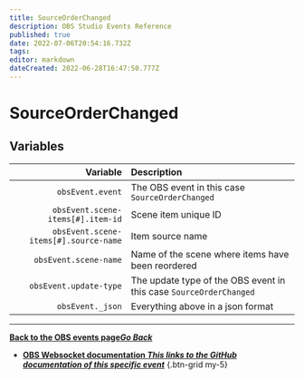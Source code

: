 ```yaml
---
title: SourceOrderChanged
description: OBS Studio Events Reference
published: true
date: 2022-07-06T20:54:16.732Z
tags:
editor: markdown
dateCreated: 2022-06-28T16:47:50.777Z
---
```


# SourceOrderChanged

## Variables

| Variable | Description |
|---------:|:------------|
| `obsEvent.event` | The OBS event in this case `SourceOrderChanged`
| `obsEvent.scene-items[#].item-id` | Scene item unique ID
| `obsEvent.scene-items[#].source-name` | Item source name
| `obsEvent.scene-name` | Name of the scene where items have been reordered
| `obsEvent.update-type` | The update type of the OBS event in this case `SourceOrderChanged`
| `obsEvent._json` | Everything above in a json format

---

 [<i class="mdi mdi-chevron-left"></i>**Back to the OBS events page*Go Back***](/en/Broadcasters/OBS/Events)
- [<i class="mdi mdi-github"></i> **OBS Websocket documentation *This links to the GitHub documentation of this specific event***](https://github.com/obsproject/obs-websocket/blob/4.x-current/docs/generated/protocol.md#sourceorderchanged)
{.btn-grid my-5}
